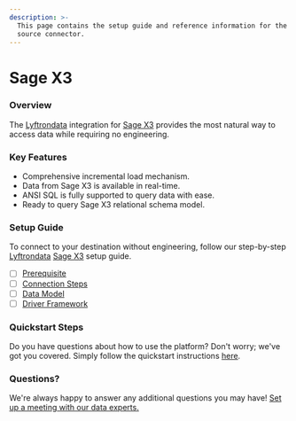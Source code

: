 ```yaml
---
description: >-
  This page contains the setup guide and reference information for the Sage X3
  source connector.
---
```


# Sage X3

### Overview

The [Lyftrondata](https://www.lyftrondata.com/) integration for [Sage X3](None/) provides the most natural way to access data while requiring no engineering.

### Key Features

* Comprehensive incremental load mechanism.
* Data from Sage X3 is available in real-time.
* ANSI SQL is fully supported to query data with ease.
* Ready to query Sage X3 relational schema model.

### Setup Guide

To connect to your destination without engineering, follow our step-by-step [Lyftrondata](https://www.lyftrondata.com/) [Sage X3](None/) setup guide.

* [ ] [Prerequisite](prerequisite.md)
* [ ] [Connection Steps](connection-steps.md)
* [ ] [Data Model](data-model/erd.md)
* [ ] [Driver Framework](driver-framework/)

### Quickstart Steps

Do you have questions about how to use the platform? Don't worry; we've got you covered. Simply follow the quickstart instructions [here](../../).

### Questions? <a href="#questions" id="questions"></a>

We're always happy to answer any additional questions you may have! [Set up a meeting with our data experts.](https://www.lyftrondata.com/book-a-meeting/)
